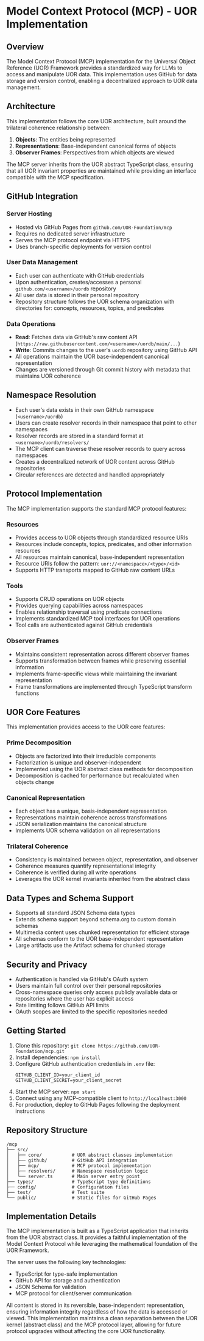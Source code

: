 # Model Context Protocol (MCP) - UOR Implementation

## Overview

The Model Context Protocol (MCP) implementation for the Universal Object Reference (UOR) Framework provides a standardized way for LLMs to access and manipulate UOR data. This implementation uses GitHub for data storage and version control, enabling a decentralized approach to UOR data management.

## Architecture

This implementation follows the core UOR architecture, built around the trilateral coherence relationship between:

1. **Objects**: The entities being represented
2. **Representations**: Base-independent canonical forms of objects
3. **Observer Frames**: Perspectives from which objects are viewed

The MCP server inherits from the UOR abstract TypeScript class, ensuring that all UOR invariant properties are maintained while providing an interface compatible with the MCP specification.

## GitHub Integration

### Server Hosting
- Hosted via GitHub Pages from `github.com/UOR-Foundation/mcp`
- Requires no dedicated server infrastructure
- Serves the MCP protocol endpoint via HTTPS
- Uses branch-specific deployments for version control

### User Data Management
- Each user can authenticate with GitHub credentials
- Upon authentication, creates/accesses a personal `github.com/<username>/uordb` repository
- All user data is stored in their personal repository
- Repository structure follows the UOR schema organization with directories for: concepts, resources, topics, and predicates

### Data Operations
- **Read**: Fetches data via GitHub's raw content API (`https://raw.githubusercontent.com/<username>/uordb/main/...`)
- **Write**: Commits changes to the user's `uordb` repository using GitHub API
- All operations maintain the UOR base-independent canonical representation
- Changes are versioned through Git commit history with metadata that maintains UOR coherence

## Namespace Resolution

- Each user's data exists in their own GitHub namespace (`<username>/uordb`)
- Users can create resolver records in their namespace that point to other namespaces
- Resolver records are stored in a standard format at `<username>/uordb/resolvers/`
- The MCP client can traverse these resolver records to query across namespaces
- Creates a decentralized network of UOR content across GitHub repositories
- Circular references are detected and handled appropriately

## Protocol Implementation

The MCP implementation supports the standard MCP protocol features:

### Resources
- Provides access to UOR objects through standardized resource URIs
- Resources include concepts, topics, predicates, and other information resources
- All resources maintain canonical, base-independent representation
- Resource URIs follow the pattern: `uor://<namespace>/<type>/<id>`
- Supports HTTP transports mapped to GitHub raw content URLs

### Tools
- Supports CRUD operations on UOR objects
- Provides querying capabilities across namespaces
- Enables relationship traversal using predicate connections
- Implements standardized MCP tool interfaces for UOR operations
- Tool calls are authenticated against GitHub credentials

### Observer Frames
- Maintains consistent representation across different observer frames
- Supports transformation between frames while preserving essential information
- Implements frame-specific views while maintaining the invariant representation
- Frame transformations are implemented through TypeScript transform functions

## UOR Core Features

This implementation provides access to the UOR core features:

### Prime Decomposition
- Objects are factorized into their irreducible components
- Factorization is unique and observer-independent
- Implemented using the UOR abstract class methods for decomposition
- Decomposition is cached for performance but recalculated when objects change

### Canonical Representation
- Each object has a unique, basis-independent representation
- Representations maintain coherence across transformations
- JSON serialization maintains the canonical structure
- Implements UOR schema validation on all representations

### Trilateral Coherence
- Consistency is maintained between object, representation, and observer
- Coherence measures quantify representational integrity
- Coherence is verified during all write operations
- Leverages the UOR kernel invariants inherited from the abstract class

## Data Types and Schema Support

- Supports all standard JSON Schema data types
- Extends schema support beyond schema.org to custom domain schemas
- Multimedia content uses chunked representation for efficient storage
- All schemas conform to the UOR base-independent representation
- Large artifacts use the Artifact schema for chunked storage

## Security and Privacy

- Authentication is handled via GitHub's OAuth system
- Users maintain full control over their personal repositories
- Cross-namespace queries only access publicly available data or repositories where the user has explicit access
- Rate limiting follows GitHub API limits
- OAuth scopes are limited to the specific repositories needed

## Getting Started

1. Clone this repository: `git clone https://github.com/UOR-Foundation/mcp.git`
2. Install dependencies: `npm install`
3. Configure GitHub authentication credentials in `.env` file:
   ```
   GITHUB_CLIENT_ID=your_client_id
   GITHUB_CLIENT_SECRET=your_client_secret
   ```
4. Start the MCP server: `npm start`
5. Connect using any MCP-compatible client to `http://localhost:3000`
6. For production, deploy to GitHub Pages following the deployment instructions

## Repository Structure

```
/mcp
├── src/
│   ├── core/           # UOR abstract classes implementation
│   ├── github/         # GitHub API integration
│   ├── mcp/            # MCP protocol implementation
│   ├── resolvers/      # Namespace resolution logic
│   └── server.ts       # Main server entry point
├── types/              # TypeScript type definitions
├── config/             # Configuration files
├── test/               # Test suite
└── public/             # Static files for GitHub Pages
```

## Implementation Details

The MCP implementation is built as a TypeScript application that inherits from the UOR abstract class. It provides a faithful implementation of the Model Context Protocol while leveraging the mathematical foundation of the UOR Framework.

The server uses the following key technologies:
- TypeScript for type-safe implementation
- GitHub API for storage and authentication
- JSON Schema for validation
- MCP protocol for client/server communication

All content is stored in its reversible, base-independent representation, ensuring information integrity regardless of how the data is accessed or viewed. This implementation maintains a clean separation between the UOR kernel (abstract class) and the MCP protocol layer, allowing for future protocol upgrades without affecting the core UOR functionality.